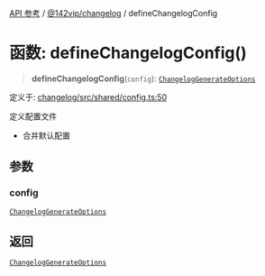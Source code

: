 [API 参考](../../../index.md) / [@142vip/changelog](../index.md) / defineChangelogConfig

# 函数: defineChangelogConfig()

> **defineChangelogConfig**(`config`): [`ChangelogGenerateOptions`](../interfaces/ChangelogGenerateOptions.md)

定义于: [changelog/src/shared/config.ts:50](https://github.com/142vip/core-x/blob/58a4aca72f73ebc92491a458c9b83754486dc296/packages/changelog/src/shared/config.ts#L50)

定义配置文件
- 合并默认配置

## 参数

### config

[`ChangelogGenerateOptions`](../interfaces/ChangelogGenerateOptions.md)

## 返回

[`ChangelogGenerateOptions`](../interfaces/ChangelogGenerateOptions.md)
